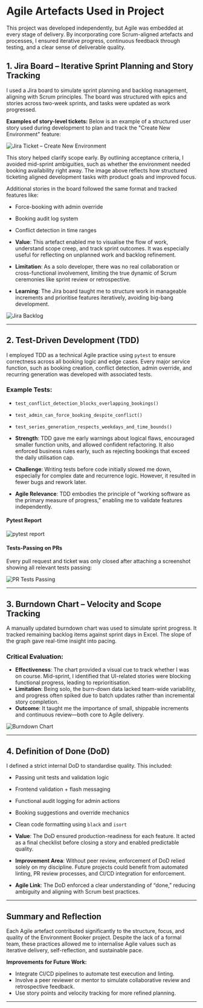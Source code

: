 # Agile Artefacts Used in Project

This project was developed independently, but Agile was embedded at every stage of delivery. By incorporating core Scrum-aligned artefacts and processes, I ensured iterative progress, continuous feedback through testing, and a clear sense of deliverable quality.

## 1. Jira Board – Iterative Sprint Planning and Story Tracking

I used a Jira board to simulate sprint planning and backlog management, aligning with Scrum principles. The board was structured with epics and stories across two-week sprints, and tasks were updated as work progressed.

**Examples of story-level tickets:**
Below is an example of a structured user story used during development to plan and track the "Create New Environment" feature:

![Jira Ticket – Create New Environment](./images/Jira-create-env.png)

This story helped clarify scope early. By outlining acceptance criteria, I avoided mid-sprint ambiguities, such as whether the environment needed booking availability right away. The image above reflects how structured ticketing aligned development tasks with product goals and improved focus.

Additional stories in the board followed the same format and tracked features like:
- Force-booking with admin override
- Booking audit log system
- Conflict detection in time ranges


- **Value**: This artefact enabled me to visualise the flow of work, understand scope creep, and track sprint outcomes. It was especially useful for reflecting on unplanned work and backlog refinement.
- **Limitation**: As a solo developer, there was no real collaboration or cross-functional involvement, limiting the true dynamic of Scrum ceremonies like sprint review or retrospective.
- **Learning**: The Jira board taught me to structure work in manageable increments and prioritise features iteratively, avoiding big-bang development.

![Jira Backlog](./images/Jira-Backlog.png)

---

## 2. Test-Driven Development (TDD)

I employed TDD as a technical Agile practice using `pytest` to ensure correctness across all booking logic and edge cases. Every major service function, such as booking creation, conflict detection, admin override, and recurring generation was developed with associated tests.

### Example Tests:
- `test_conflict_detection_blocks_overlapping_bookings()`
- `test_admin_can_force_booking_despite_conflict()`
- `test_series_generation_respects_weekdays_and_time_bounds()`


- **Strength**: TDD gave me early warnings about logical flaws, encouraged smaller function units, and allowed confident refactoring. It also enforced business rules early, such as rejecting bookings that exceed the daily utilisation cap.
- **Challenge**: Writing tests before code initially slowed me down, especially for complex date and recurrence logic. However, it resulted in fewer bugs and rework later.
- **Agile Relevance**: TDD embodies the principle of “working software as the primary measure of progress,” enabling me to validate features independently.

#### Pytest Report
![pytest report](./images/pytest-report.png)


#### Tests-Passing on PRs
Every pull request and ticket was only closed after attaching a screenshot showing all relevant tests passing:

![PR Tests Passing](./images/pr-tests-passing.png)

---

## 3. Burndown Chart – Velocity and Scope Tracking

A manually updated burndown chart was used to simulate sprint progress. It tracked remaining backlog items against sprint days in Excel. The slope of the graph gave real-time insight into pacing.

### Critical Evaluation:
- **Effectiveness**: The chart provided a visual cue to track whether I was on course. Mid-sprint, I identified that UI-related stories were blocking functional progress, leading to reprioritisation.
- **Limitation**: Being solo, the burn-down data lacked team-wide variability, and progress often spiked due to batch updates rather than incremental story completion.
- **Outcome**: It taught me the importance of small, shippable increments and continuous review—both core to Agile delivery.

![Burndown Chart](./images/burndown-chart.png)

---

## 4. Definition of Done (DoD)

I defined a strict internal DoD to standardise quality. This included:

- Passing unit tests and validation logic
- Frontend validation + flash messaging
- Functional audit logging for admin actions
- Booking suggestions and override mechanics
- Clean code formatting using `black` and `isort`


- **Value**: The DoD ensured production-readiness for each feature. It acted as a final checklist before closing a story and enabled predictable quality.
- **Improvement Area**: Without peer review, enforcement of DoD relied solely on my discipline. Future projects could benefit from automated linting, PR review processes, and CI/CD integration for enforcement.
- **Agile Link**: The DoD enforced a clear understanding of “done,” reducing ambiguity and aligning with Scrum best practices.

---

## Summary and Reflection

Each Agile artefact contributed significantly to the structure, focus, and quality of the Environment Booker project. Despite the lack of a formal team, these practices allowed me to internalise Agile values such as iterative delivery, self-reflection, and sustainable pace.

**Improvements for Future Work:**
- Integrate CI/CD pipelines to automate test execution and linting.
- Involve a peer reviewer or mentor to simulate collaborative review and retrospective feedback.
- Use story points and velocity tracking for more refined planning.

---

